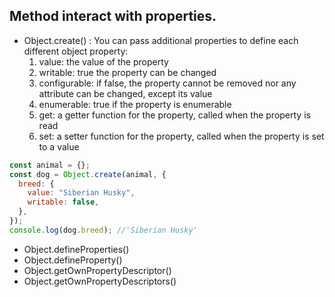 ## Method interact with properties.

- Object.create() : You can pass additional properties to define each different object property:
  1. value: the value of the property
  2. writable: true the property can be changed
  3. configurable: if false, the property cannot be removed nor any attribute can be changed, except its value
  4. enumerable: true if the property is enumerable
  5. get: a getter function for the property, called when the property is read
  6. set: a setter function for the property, called when the property is set to a value

```javascript
const animal = {};
const dog = Object.create(animal, {
  breed: {
    value: "Siberian Husky",
    writable: false,
  },
});
console.log(dog.breed); //'Siberian Husky'
```

- Object.defineProperties()
- Object.defineProperty()
- Object.getOwnPropertyDescriptor()
- Object.getOwnPropertyDescriptors()
